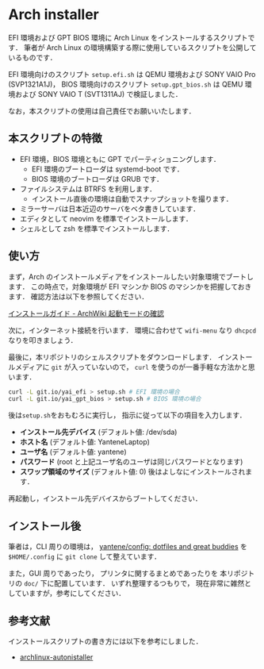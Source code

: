 # Arch installer

EFI 環境および GPT BIOS 環境に Arch Linux をインストールするスクリプトです．
筆者が Arch Linux の環境構築する際に使用しているスクリプトを公開しているものです．

EFI 環境向けのスクリプト `setup.efi.sh` は
QEMU 環境および SONY VAIO Pro (SVP1321A1J)，
BIOS 環境向けのスクリプト `setup.gpt_bios.sh` は
QEMU 環境および SONY VAIO T (SVT1311AJ) で検証しました．

なお，本スクリプトの使用は自己責任でお願いいたします．

## 本スクリプトの特徴

- EFI 環境，BIOS 環境ともに GPT でパーティショニングします．
  - EFI 環境のブートローダは systemd-boot です．
  - BIOS 環境のブートローダは GRUB です．
- ファイルシステムは BTRFS を利用します．
  - インストール直後の環境は自動でスナップショットを撮ります．
- ミラーサーバは日本近辺のサーバをベタ書きしています．
- エディタとして neovim を標準でインストールします．
- シェルとして zsh を標準でインストールします．

## 使い方

まず，Arch のインストールメディアをインストールしたい対象環境でブートします．
この時点で，対象環境が EFI マシンか BIOS のマシンかを把握しておきます．
確認方法は以下を参照してください．

[インストールガイド - ArchWiki 起動モードの確認](https://wiki.archlinuxjp.org/index.php/%E3%82%A4%E3%83%B3%E3%82%B9%E3%83%88%E3%83%BC%E3%83%AB%E3%82%AC%E3%82%A4%E3%83%89#.E8.B5.B7.E5.8B.95.E3.83.A2.E3.83.BC.E3.83.89.E3.81.AE.E7.A2.BA.E8.AA.8D)

次に，インターネット接続を行います．
環境に合わせて `wifi-menu` なり `dhcpcd` なりを叩きましょう．

最後に，本リポジトリのシェルスクリプトをダウンロードします．
インストールメディアに `git` が入っていないので，
`curl` を使うのが一番手軽な方法かと思います．

```bash
curl -L git.io/yai_efi > setup.sh # EFI 環境の場合
curl -L git.io/yai_gpt_bios > setup.sh # BIOS 環境の場合
```

後は`setup.sh`をおもむろに実行し，
指示に従って以下の項目を入力します．
- **インストール先デバイス** (デフォルト値: /dev/sda)
- **ホスト名** (デフォルト値: YanteneLaptop)
- **ユーザ名** (デフォルト値: yantene)
- **パスワード** (root と上記ユーザ名のユーザは同じパスワードとなります)
- **スワップ領域のサイズ** (デフォルト値: 0)
後はよしなにインストールされます．

再起動し，インストール先デバイスからブートしてください．

## インストール後

筆者は，CLI 周りの環境は，
[yantene/config: dotfiles and great buddies](https://github.com/yantene/config)
を `$HOME/.config` に `git clone` して整えています．

また，GUI 周りであったり，
プリンタに関するまとめであったりを
本リポジトリの `doc/` 下に配置しています．
いずれ整理するつもりで，
現在非常に雑然としていますが，参考にしてください．

## 参考文献

インストールスクリプトの書き方には以下を参考にしました．

- [archlinux-autonistaller](https://github.com/tukiyo/archlinux-autonistaller)
